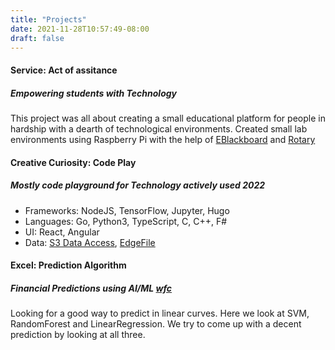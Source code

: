 ```yaml
---
title: "Projects"
date: 2021-11-28T10:57:49-08:00
draft: false
---
```


#### Service: Act of assitance

##### Empowering students with Technology

This project was all about creating a small educational platform for people in hardship
with a dearth of technological environments. Created small lab environments using
Raspberry Pi with the help of [EBlackboard](http://www.eblackboard.org) and [Rotary](https://www.facebook.com/rckwest01)

#### Creative Curiosity: Code Play

##### Mostly code playground for Technology actively used 2022

- Frameworks: NodeJS, TensorFlow, Jupyter, Hugo
- Languages: Go, Python3, TypeScript, C, C++, F#
- UI: React, Angular
- Data: [S3 Data Access](http://github.com/nacharya/edgex_access), [EdgeFile](http://github.com/nacharya/edgex_file)

#### Excel: Prediction Algorithm

##### Financial Predictions using AI/ML [wfc](http://github.com/nacharya/wfc)

Looking for a good way to predict in linear curves. Here we look at
SVM, RandomForest and LinearRegression. We try to come up with a decent
prediction by looking at all three.
